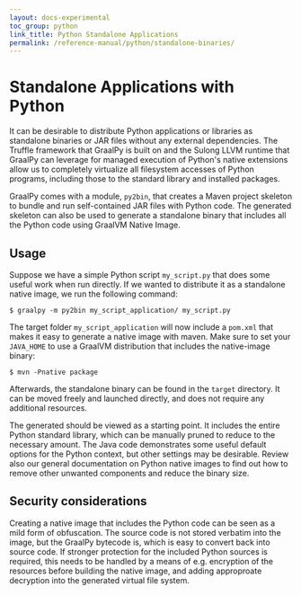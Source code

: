 ```yaml
---
layout: docs-experimental
toc_group: python
link_title: Python Standalone Applications
permalink: /reference-manual/python/standalone-binaries/
---
```

# Standalone Applications with Python

It can be desirable to distribute Python applications or libraries as standalone binaries or JAR files without any external dependencies.
The Truffle framework that GraalPy is built on and the Sulong LLVM runtime that GraalPy can leverage for managed execution of Python's native extensions allow us to completely virtualize all filesystem accesses of Python programs, including those to the standard library and installed packages.

GraalPy comes with a module, `py2bin`, that creates a Maven project skeleton to bundle and run self-contained JAR files with Python code.
The generated skeleton can also be used to generate a standalone binary that includes all the Python code using GraalVM Native Image.

## Usage

Suppose we have a simple Python script `my_script.py` that does some useful work when run directly.
If we wanted to distribute it as a standalone native image, we run the following command:

```
$ graalpy -m py2bin my_script_application/ my_script.py
```

The target folder `my_script_application` will now include a `pom.xml` that makes it easy to generate a native image with maven.
Make sure to set your `JAVA_HOME` to use a GraalVM distribution that includes the native-image binary:
```
$ mvn -Pnative package
```

Afterwards, the standalone binary can be found in the `target` directory.
It can be moved freely and launched directly, and does not require any additional resources.

The generated should be viewed as a starting point.
It includes the entire Python standard library, which can be manually pruned to reduce to the necessary amount.
The Java code demonstrates some useful default options for the Python context, but other settings may be desirable.
Review also our general documentation on Python native images to find out how to remove other unwanted components and reduce the binary size.

## Security considerations

Creating a native image that includes the Python code can be seen as a mild form of obfuscation.
The source code is not stored verbatim into the image, but the GraalPy bytecode is, which is easy to convert back into source code.
If stronger protection for the included Python sources is required, this needs to be handled by a means of e.g. encryption of the resources before building the native image, and adding approproate decryption into the generated virtual file system.
